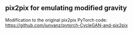 ## pix2pix for emulating modified gravity

Modification to the original pix2pix PyTorch code: https://github.com/junyanz/pytorch-CycleGAN-and-pix2pix
